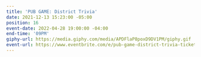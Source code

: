 ```yaml
---
title: 'PUB GAME: District Trivia'
date: 2021-12-13 15:23:00 -05:00
position: 16
event-date: 2022-04-28 19:00:00 -04:00
end-time: '09PM'
giphy-url: https://media.giphy.com/media/APDFlaP8poxD9DV1PM/giphy.gif
event-url: https://www.eventbrite.com/e/pub-game-district-trivia-tickets-311863681667
---
```



